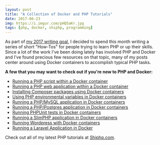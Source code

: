 ```yaml
---
layout: post
title: "A Collection of Docker and PHP Tutorials"
date: 2017-06-23
img: https://i.imgur.com/pHQ5aKr.jpg
tags: [php, docker, shiphp, programming]
---
```

As part of [my 2017 writing goal](https://www.karllhughes.com/posts/2017-writing-goal), I decided to spend this month writing a series of short "How-Tos" for people trying to learn PHP or up their skills. Since a lot of the work I've been doing lately has involved PHP and Docker and I've found precious few resources on that topic, many of my posts center around using Docker containers to accomplish typical PHP tasks.

**A few that you may want to check out if you're new to PHP and Docker:**

- [Running a PHP script within a Docker container](https://www.shiphp.com/blog/2017/php-script-in-docker)
- [Running a PHP web application within a Docker container](https://www.shiphp.com/blog/2017/php-web-app-in-docker)
- [Installing Composer packages using Docker containers](https://www.shiphp.com/blog/2017/composer-php-docker)
- [Using PHP environmental variables in Docker containers](https://www.shiphp.com/blog/2017/env-php-docker)
- [Running a PHP/MySQL application in Docker containers](https://www.shiphp.com/blog/2017/php-mysql-docker)
- [Running a PHP/Postgres application in Docker containers](https://www.shiphp.com/blog/2017/php-postgres-docker)
- [Running PHPUnit tests in Docker containers](https://www.shiphp.com/blog/2017/phpunit-docker)
- [Running a SlimPHP application in Docker containers](https://www.shiphp.com/blog/2017/slimphp-docker)
- [Running Wordpress with Docker containers](https://www.shiphp.com/blog/2017/wordpress-docker)
- [Running a Laravel Application in Docker](https://www.shiphp.com/blog/2017/laravel-docker)

Check out all of my latest PHP tutorials at [Shiphp.com](https://www.shiphp.com/).
